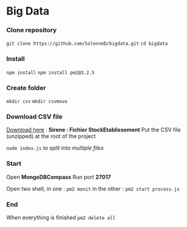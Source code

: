 # Big Data

### Clone repository

`git clone https://github.com/SolenneD/bigdata.git`
`cd bigdata`

### Install

`npm install`
`npm install pm2@3.2.5`

### Create folder

`mkdir csv`
`mkdir csvmove`

### Download CSV file

[Download here](https://www.data.gouv.fr/fr/datasets/base-sirene-des-entreprises-et-de-leurs-etablissements-siren-siret/) : **Sirene : Fichier StockEtablissement**
Put the CSV file (unzipped) at the root of the project

`node index.js`
*to split into multiple files*

### Start

Open **MongoDBCompass**
Run port **27017**

Open two shell, in one :
`pm2 monit`
in the other :
`pm2 start process.js`

### End
When everything is finished
`pm2 delete all`